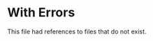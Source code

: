 # With Errors

This file had references to files that do not exist.

<!--- @@inject: missing-file.md --->

